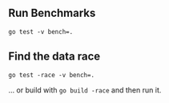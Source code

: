 ## Run Benchmarks

`go test -v bench=.`

## Find the data race

`go test -race -v bench=.`

… or build with `go build -race` and then run it.
